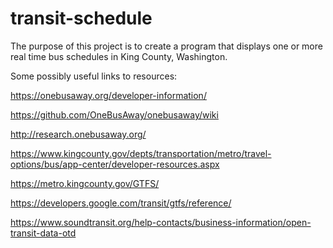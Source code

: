 # transit-schedule

The purpose of this project is to create a program that displays one or more real time bus schedules in King County, Washington.

Some possibly useful links to resources:

https://onebusaway.org/developer-information/

https://github.com/OneBusAway/onebusaway/wiki

http://research.onebusaway.org/

https://www.kingcounty.gov/depts/transportation/metro/travel-options/bus/app-center/developer-resources.aspx

https://metro.kingcounty.gov/GTFS/

https://developers.google.com/transit/gtfs/reference/

https://www.soundtransit.org/help-contacts/business-information/open-transit-data-otd
